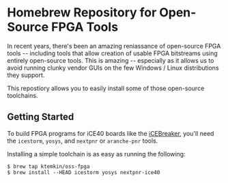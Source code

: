 # Homebrew Repository for Open-Source FPGA Tools

In recent years, there's been an amazing reniassance of open-source FPGA tools -- including tools that allow creation of
usable FPGA bitstreams using entirely open-source tools. This is amazing -- especially as it allows us to avoid running
clunky vendor GUIs on the few Windows / Linux distributions they support.

This repostiory allows you to easily install some of those open-source toolchains.

## Getting Started

To build FPGA programs for iCE40 boards like the [iCEBreaker](https://github.com/icebreaker-fpga/icebreaker), you'll need
the `icestorm`, `yosys`, and `nextpnr` or `aranche-pnr` tools. 

Installing a simple toolchain is as easy as running the following:

```
$ brew tap ktemkin/oss-fpga
$ brew install --HEAD icestorm yosys nextpnr-ice40
```
